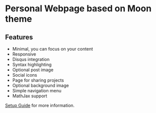 # Personal Webpage based on Moon theme
  

## Features
* Minimal, you can focus on your content
* Responsive
* Disqus integration
* Syntax highlighting
* Optional post image
* Social icons
* Page for sharing projects
* Optional background image
* Simple navigation menu
* MathJax support

 [Setup Guide](http://taylantatli.me/Moon/moon-theme/) for more information.

